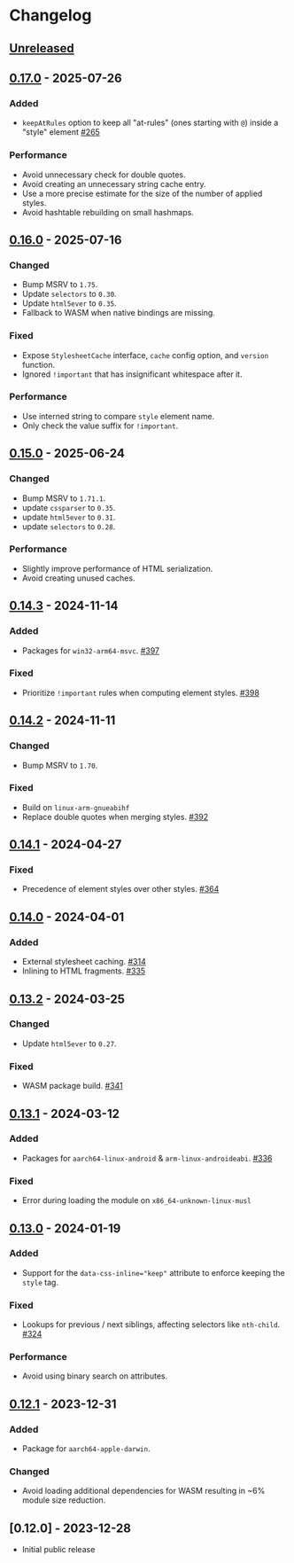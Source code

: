 # Changelog

## [Unreleased]

## [0.17.0] - 2025-07-26

### Added

- `keepAtRules` option to keep all "at-rules" (ones starting with `@`) inside a "style" element [#265](https://github.com/Stranger6667/css-inline/issues/265)

### Performance

- Avoid unnecessary check for double quotes.
- Avoid creating an unnecessary string cache entry.
- Use a more precise estimate for the size of the number of applied styles.
- Avoid hashtable rebuilding on small hashmaps.

## [0.16.0] - 2025-07-16

### Changed

- Bump MSRV to `1.75`.
- Update `selectors` to `0.30`.
- Update `html5ever` to `0.35`.
- Fallback to WASM when native bindings are missing.

### Fixed

- Expose `StylesheetCache` interface, `cache` config option, and `version` function.
- Ignored `!important` that has insignificant whitespace after it.

### Performance

- Use interned string to compare `style` element name.
- Only check the value suffix for `!important`.

## [0.15.0] - 2025-06-24

### Changed

- Bump MSRV to `1.71.1`.
- update `cssparser` to `0.35`.
- update `html5ever` to `0.31`.
- update `selectors` to `0.28`.

### Performance

- Slightly improve performance of HTML serialization.
- Avoid creating unused caches.

## [0.14.3] - 2024-11-14

### Added

- Packages for `win32-arm64-msvc`. [#397](https://github.com/Stranger6667/css-inline/issues/397)

### Fixed

- Prioritize `!important` rules when computing element styles. [#398](https://github.com/Stranger6667/css-inline/pull/398)

## [0.14.2] - 2024-11-11

### Changed

- Bump MSRV to `1.70`.

### Fixed

- Build on `linux-arm-gnueabihf`
- Replace double quotes when merging styles. [#392](https://github.com/Stranger6667/css-inline/issues/392)

## [0.14.1] - 2024-04-27

### Fixed

- Precedence of element styles over other styles. [#364](https://github.com/Stranger6667/css-inline/issues/364)

## [0.14.0] - 2024-04-01

### Added

- External stylesheet caching. [#314](https://github.com/Stranger6667/css-inline/issues/314)
- Inlining to HTML fragments. [#335](https://github.com/Stranger6667/css-inline/issues/335)

## [0.13.2] - 2024-03-25

### Changed

- Update `html5ever` to `0.27`.

### Fixed

- WASM package build. [#341](https://github.com/Stranger6667/css-inline/issues/341)

## [0.13.1] - 2024-03-12

### Added

- Packages for `aarch64-linux-android` & `arm-linux-androideabi`. [#336](https://github.com/Stranger6667/css-inline/issues/336)

### Fixed

- Error during loading the module on `x86_64-unknown-linux-musl`

## [0.13.0] - 2024-01-19

### Added

- Support for the `data-css-inline="keep"` attribute to enforce keeping the `style` tag.

### Fixed

- Lookups for previous / next siblings, affecting selectors like `nth-child`. [#324](https://github.com/Stranger6667/css-inline/issues/324)

### Performance

- Avoid using binary search on attributes.

## [0.12.1] - 2023-12-31

### Added

- Package for `aarch64-apple-darwin`.

### Changed

- Avoid loading additional dependencies for WASM resulting in ~6% module size reduction.

## [0.12.0] - 2023-12-28

- Initial public release

[Unreleased]: https://github.com/Stranger6667/css-inline/compare/javascript-v0.17.0...HEAD
[0.17.0]: https://github.com/Stranger6667/css-inline/compare/javascript-v0.16.0...javascript-v0.17.0
[0.16.0]: https://github.com/Stranger6667/css-inline/compare/javascript-v0.15.0...javascript-v0.16.0
[0.15.0]: https://github.com/Stranger6667/css-inline/compare/javascript-v0.14.3...javascript-v0.15.0
[0.14.3]: https://github.com/Stranger6667/css-inline/compare/javascript-v0.14.2...javascript-v0.14.3
[0.14.2]: https://github.com/Stranger6667/css-inline/compare/javascript-v0.14.1...javascript-v0.14.2
[0.14.1]: https://github.com/Stranger6667/css-inline/compare/javascript-v0.14.0...javascript-v0.14.1
[0.14.0]: https://github.com/Stranger6667/css-inline/compare/javascript-v0.13.2...javascript-v0.14.0
[0.13.2]: https://github.com/Stranger6667/css-inline/compare/javascript-v0.13.1...javascript-v0.13.2
[0.13.1]: https://github.com/Stranger6667/css-inline/compare/javascript-v0.13.0...javascript-v0.13.1
[0.13.0]: https://github.com/Stranger6667/css-inline/compare/javascript-v0.12.1...javascript-v0.13.0
[0.12.1]: https://github.com/Stranger6667/css-inline/compare/javascript-v0.12.0...javascript-v0.12.1
